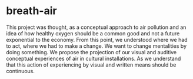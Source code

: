 # breath-air
This project was thought, as a conceptual approach to air pollution and an idea of how healthy oxygen should be a common good and not a future exponential to the economy. From this point, we understood where we had to act, where we had to make a change. We want to change mentalities by doing something.
We propose the projection of our visual and auditive conceptual experiences of air in cultural installations. As we understand that this action of experiencing by visual and written means should be continuous.

